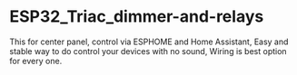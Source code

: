 # ESP32_Triac_dimmer-and-relays
This for center panel, control via ESPHOME and Home Assistant, Easy and stable way to do control your devices with no sound, Wiring is best option for every one.
